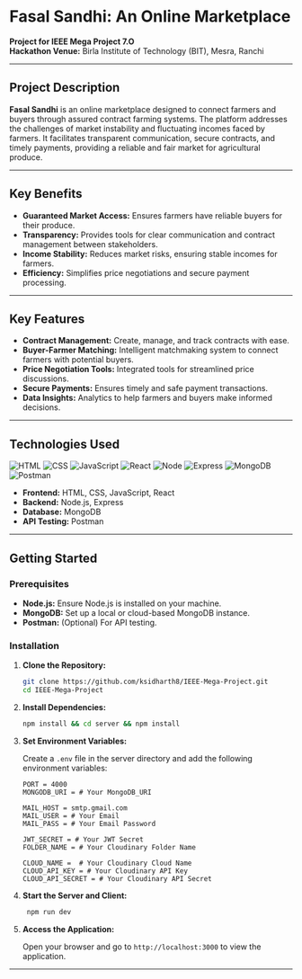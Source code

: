 # Fasal Sandhi: An Online Marketplace

**Project for IEEE Mega Project 7.O**  
**Hackathon Venue:** Birla Institute of Technology (BIT), Mesra, Ranchi  

---

## Project Description  

**Fasal Sandhi** is an online marketplace designed to connect farmers and buyers through assured contract farming systems. The platform addresses the challenges of market instability and fluctuating incomes faced by farmers. It facilitates transparent communication, secure contracts, and timely payments, providing a reliable and fair market for agricultural produce.  

---

## Key Benefits  

- **Guaranteed Market Access:** Ensures farmers have reliable buyers for their produce.  
- **Transparency:** Provides tools for clear communication and contract management between stakeholders.  
- **Income Stability:** Reduces market risks, ensuring stable incomes for farmers.  
- **Efficiency:** Simplifies price negotiations and secure payment processing.  

---

## Key Features  

- **Contract Management:** Create, manage, and track contracts with ease.  
- **Buyer-Farmer Matching:** Intelligent matchmaking system to connect farmers with potential buyers.  
- **Price Negotiation Tools:** Integrated tools for streamlined price discussions.  
- **Secure Payments:** Ensures timely and safe payment transactions.  
- **Data Insights:** Analytics to help farmers and buyers make informed decisions.  

---

## Technologies Used  

![HTML](https://skillicons.dev/icons?i=html)
![CSS](https://skillicons.dev/icons?i=css)
![JavaScript](https://skillicons.dev/icons?i=js)
![React](https://skillicons.dev/icons?i=react)
![Node](https://skillicons.dev/icons?i=nodejs)
![Express](https://skillicons.dev/icons?i=express)
![MongoDB](https://skillicons.dev/icons?i=mongodb)
![Postman](https://skillicons.dev/icons?i=postman)

- **Frontend:** HTML, CSS, JavaScript, React  
- **Backend:** Node.js, Express  
- **Database:** MongoDB  
- **API Testing:** Postman  

---

## Getting Started  

### Prerequisites  

- **Node.js:** Ensure Node.js is installed on your machine.  
- **MongoDB:** Set up a local or cloud-based MongoDB instance.  
- **Postman:** (Optional) For API testing.  

### Installation  

1. **Clone the Repository:**  

   ```bash
   git clone https://github.com/ksidharth8/IEEE-Mega-Project.git
   cd IEEE-Mega-Project
    ```

2. **Install Dependencies:**

   ```bash
   npm install && cd server && npm install
   ```

3. **Set Environment Variables:**

   Create a `.env` file in the server directory and add the following environment variables:

   ```env
   PORT = 4000
   MONGODB_URI = # Your MongoDB_URI

   MAIL_HOST = smtp.gmail.com
   MAIL_USER = # Your Email
   MAIL_PASS = # Your Email Password

   JWT_SECRET = # Your JWT Secret
   FOLDER_NAME = # Your Cloudinary Folder Name

   CLOUD_NAME =  # Your Cloudinary Cloud Name
   CLOUD_API_KEY = # Your Cloudinary API Key
   CLOUD_API_SECRET = # Your Cloudinary API Secret
   ```

4. **Start the Server and Client:**

   ```bash
    npm run dev
    ```

5. **Access the Application:**

   Open your browser and go to `http://localhost:3000` to view the application.

---
